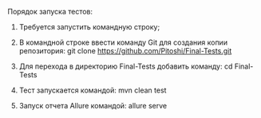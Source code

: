 Порядок запуска тестов:

1. Требуется запустить командную строку;

2. В командной строке ввести команду Git для создания копии репозитория:
git clone https://github.com/Pitoshi/Final-Tests.git

3. Для перехода в директорию Final-Tests добавить команду:
cd Final-Tests

4. Тест запускается командой: mvn clean test

5. Запуск отчета Allure командой:
allure serve